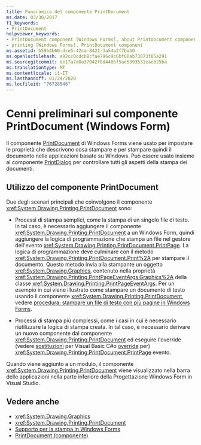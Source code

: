 ```yaml
---
title: Panoramica del componente PrintDocument
ms.date: 03/30/2017
f1_keywords:
- PrintDocument
helpviewer_keywords:
- PrintDocument component [Windows Forms], about PrintDocument component
- printing [Windows Forms], PrintDocument component
ms.assetid: b59b4b60-dce5-42ca-8421-3a54a2f7bab0
ms.openlocfilehash: a82cc0cdcb8cfae796c9c6bf60ab73873f85a291
ms.sourcegitcommit: de17a7a0a37042f0d4406f5ae5393531caeb25ba
ms.translationtype: MT
ms.contentlocale: it-IT
ms.lasthandoff: 01/24/2020
ms.locfileid: "76728546"
---
```

# <a name="printdocument-component-overview-windows-forms"></a>Cenni preliminari sul componente PrintDocument (Windows Form)

Il componente [PrintDocument](printdocument-component-windows-forms.md) di Windows Forms viene usato per impostare le proprietà che descrivono cosa stampare e per stampare quindi il documento nelle applicazioni basate su Windows. Può essere usato insieme al componente [PrintDialog](printdialog-component-windows-forms.md) per controllare tutti gli aspetti della stampa dei documenti.

## <a name="working-with-the-printdocument-component"></a>Utilizzo del componente PrintDocument

Due degli scenari principali che coinvolgono il componente <xref:System.Drawing.Printing.PrintDocument> sono:

- Processi di stampa semplici, come la stampa di un singolo file di testo. In tal caso, è necessario aggiungere il componente <xref:System.Drawing.Printing.PrintDocument> a un Windows Form, quindi aggiungere la logica di programmazione che stampa un file nel gestore dell'evento <xref:System.Drawing.Printing.PrintDocument.PrintPage>. La logica di programmazione deve culminare con il metodo <xref:System.Drawing.Printing.PrintDocument.Print%2A> per stampare il documento. Questo metodo invia alla stampante un oggetto <xref:System.Drawing.Graphics>, contenuto nella proprietà <xref:System.Drawing.Printing.PrintPageEventArgs.Graphics%2A> della classe <xref:System.Drawing.Printing.PrintPageEventArgs>. Per un esempio in cui viene illustrato come stampare un documento di testo usando il componente <xref:System.Drawing.Printing.PrintDocument>, vedere [procedura: stampare un file di testo con più pagine in Windows Forms](../advanced/how-to-print-a-multi-page-text-file-in-windows-forms.md).

- Processi di stampa più complessi, come i casi in cui è necessario riutilizzare la logica di stampa creata. In tal caso, è necessario derivare un nuovo componente dal componente <xref:System.Drawing.Printing.PrintDocument> ed eseguire l'override (vedere [sostituzioni](../../../visual-basic/language-reference/modifiers/overrides.md) per Visual Basic C#o [override](../../../csharp/language-reference/keywords/override.md) per) <xref:System.Drawing.Printing.PrintDocument.PrintPage> evento.

Quando viene aggiunto a un modulo, il componente <xref:System.Drawing.Printing.PrintDocument> viene visualizzato nella barra delle applicazioni nella parte inferiore della Progettazione Windows Form in Visual Studio.

## <a name="see-also"></a>Vedere anche

- <xref:System.Drawing.Graphics>
- <xref:System.Drawing.Printing.PrintDocument>
- [Supporto per la stampa in Windows Forms](../advanced/windows-forms-print-support.md)
- [PrintDocument (componente)](printdocument-component-windows-forms.md)
